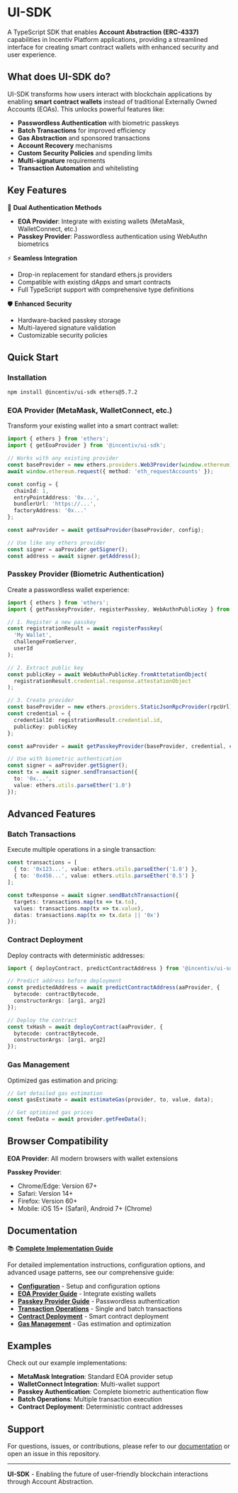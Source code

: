 # UI-SDK

A TypeScript SDK that enables **Account Abstraction (ERC-4337)** capabilities in Incentiv Platform applications, providing a streamlined interface for creating smart contract wallets with enhanced security and user experience.

## What does UI-SDK do?

UI-SDK transforms how users interact with blockchain applications by enabling **smart contract wallets** instead of traditional Externally Owned Accounts (EOAs). This unlocks powerful features like:

- **Passwordless Authentication** with biometric passkeys
- **Batch Transactions** for improved efficiency
- **Gas Abstraction** and sponsored transactions
- **Account Recovery** mechanisms
- **Custom Security Policies** and spending limits
- **Multi-signature** requirements
- **Transaction Automation** and whitelisting

## Key Features

🔐 **Dual Authentication Methods**
- **EOA Provider**: Integrate with existing wallets (MetaMask, WalletConnect, etc.)
- **Passkey Provider**: Passwordless authentication using WebAuthn biometrics

⚡ **Seamless Integration**
- Drop-in replacement for standard ethers.js providers
- Compatible with existing dApps and smart contracts
- Full TypeScript support with comprehensive type definitions

🛡️ **Enhanced Security**
- Hardware-backed passkey storage
- Multi-layered signature validation
- Customizable security policies

## Quick Start

### Installation

```bash
npm install @incentiv/ui-sdk ethers@5.7.2
```

### EOA Provider (MetaMask, WalletConnect, etc.)

Transform your existing wallet into a smart contract wallet:

```typescript
import { ethers } from 'ethers';
import { getEoaProvider } from '@incentiv/ui-sdk';

// Works with any existing provider
const baseProvider = new ethers.providers.Web3Provider(window.ethereum);
await window.ethereum.request({ method: 'eth_requestAccounts' });

const config = {
  chainId: 1,
  entryPointAddress: '0x...',
  bundlerUrl: 'https://...',
  factoryAddress: '0x...'
};

const aaProvider = await getEoaProvider(baseProvider, config);

// Use like any ethers provider
const signer = aaProvider.getSigner();
const address = await signer.getAddress();
```

### Passkey Provider (Biometric Authentication)

Create a passwordless wallet experience:

```typescript
import { ethers } from 'ethers';
import { getPasskeyProvider, registerPasskey, WebAuthnPublicKey } from '@incentiv/ui-sdk';

// 1. Register a new passkey
const registrationResult = await registerPasskey(
  'My Wallet',
  challengeFromServer,
  userId
);

// 2. Extract public key
const publicKey = await WebAuthnPublicKey.fromAttetationObject(
  registrationResult.credential.response.attestationObject
);

// 3. Create provider
const baseProvider = new ethers.providers.StaticJsonRpcProvider(rpcUrl);
const credential = {
  credentialId: registrationResult.credential.id,
  publicKey: publicKey
};

const aaProvider = await getPasskeyProvider(baseProvider, credential, config);

// Use with biometric authentication
const signer = aaProvider.getSigner();
const tx = await signer.sendTransaction({
  to: '0x...',
  value: ethers.utils.parseEther('1.0')
});
```

## Advanced Features

### Batch Transactions

Execute multiple operations in a single transaction:

```typescript
const transactions = [
  { to: '0x123...', value: ethers.utils.parseEther('1.0') },
  { to: '0x456...', value: ethers.utils.parseEther('0.5') }
];

const txResponse = await signer.sendBatchTransaction({
  targets: transactions.map(tx => tx.to),
  values: transactions.map(tx => tx.value),
  datas: transactions.map(tx => tx.data || '0x')
});
```

### Contract Deployment

Deploy contracts with deterministic addresses:

```typescript
import { deployContract, predictContractAddress } from '@incentiv/ui-sdk';

// Predict address before deployment
const predictedAddress = await predictContractAddress(aaProvider, {
  bytecode: contractBytecode,
  constructorArgs: [arg1, arg2]
});

// Deploy the contract
const txHash = await deployContract(aaProvider, {
  bytecode: contractBytecode,
  constructorArgs: [arg1, arg2]
});
```

### Gas Management

Optimized gas estimation and pricing:

```typescript
// Get detailed gas estimation
const gasEstimate = await estimateGas(provider, to, value, data);

// Get optimized gas prices
const feeData = await provider.getFeeData();
```

## Browser Compatibility

**EOA Provider**: All modern browsers with wallet extensions

**Passkey Provider**:
- Chrome/Edge: Version 67+
- Safari: Version 14+
- Firefox: Version 60+
- Mobile: iOS 15+ (Safari), Android 7+ (Chrome)

## Documentation

📚 **[Complete Implementation Guide](docs/UI-SDK-GUIDE.md)**

For detailed implementation instructions, configuration options, and advanced usage patterns, see our comprehensive guide:

- **[Configuration](docs/UI-SDK-GUIDE.md#configuration)** - Setup and configuration options
- **[EOA Provider Guide](docs/UI-SDK-GUIDE.md#creating-an-eoa-based-account-abstraction-provider)** - Integrate existing wallets
- **[Passkey Provider Guide](docs/UI-SDK-GUIDE.md#creating-a-passkey-based-account-abstraction-provider)** - Passwordless authentication
- **[Transaction Operations](docs/UI-SDK-GUIDE.md#transaction-operations)** - Single and batch transactions
- **[Contract Deployment](docs/UI-SDK-GUIDE.md#contract-deployment)** - Smart contract deployment
- **[Gas Management](docs/UI-SDK-GUIDE.md#gas-management)** - Gas estimation and optimization

## Examples

Check out our example implementations:

- **MetaMask Integration**: Standard EOA provider setup
- **WalletConnect Integration**: Multi-wallet support
- **Passkey Authentication**: Complete biometric authentication flow
- **Batch Operations**: Multiple transaction execution
- **Contract Deployment**: Deterministic contract addresses

## Support

For questions, issues, or contributions, please refer to our [documentation](docs/UI-SDK-GUIDE.md) or open an issue in this repository.

---

**UI-SDK** - Enabling the future of user-friendly blockchain interactions through Account Abstraction.
